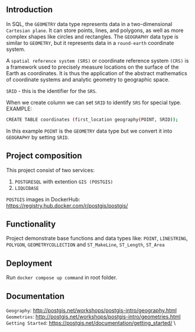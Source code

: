 
## Introduction

In SQL, the `GEOMETRY` data type represents data in a two-dimensional `Cartesian plane`.
It can store points, lines, and polygons, as well as more complex shapes like circles and rectangles. The `GEOGRAPHY` data type is similar to `GEOMETRY`, but it represents data in a `round-earth` coordinate system.

A `spatial reference system (SRS)` or coordinate reference system `(CRS)` is a framework used to precisely measure locations on the surface of the Earth as coordinates. It is thus the application of the abstract mathematics of coordinate systems and analytic geometry to geographic space.

`SRID` - this is the identifier for the `SRS`.

When we create column we can set `SRID` to identify `SRS` for special type. EXAMPLE: 

```sh
CREATE TABLE coordinates (first_location geography(POINT, SRID));
```
In this example `POINT` is the `GEOMETRY` data type but we convert it into `GEOGRAPHY` by setting `SRID`.

## Project composition

This project consist of two services:

1) `POSTGRESQL` with extention `GIS (POSTGIS)`
2) `LIQUIBASE`

`POSTGIS` images in DockerHub: https://registry.hub.docker.com/r/postgis/postgis/

## Functionality

Project demonstrate base functions and data types like: `POINT`, `LINESTRING`, `POLYGON`, `GEOMETRYCOLLECTION`  and `ST_MakeLine`, `ST_Length`, `ST_Area`

## Deployment

Run `docker compose up command` in root folder.

## Documentation

`Geography`: http://postgis.net/workshops/postgis-intro/geography.html \
`Geometries`: http://postgis.net/workshops/postgis-intro/geometries.html \
`Getting Started`: https://postgis.net/documentation/getting_started/ \
